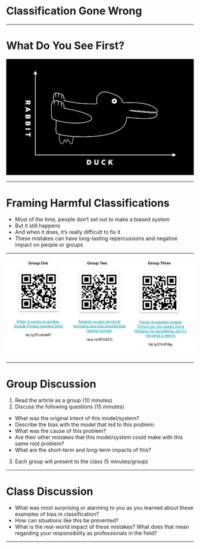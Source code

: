 # Classification Gone Wrong

<!--

*Note to facilitator: This is an activity best used during the Classification lessons in Track 4.*
*It focuses on small group discussions and involves limited setup and facilitation by the instructor.
It would best be taught in about 35 minutes, but it could be stretched to 45 minutes depending on the number of groups and how long you want to allow for discussion.*
-->

---

# What Do You See First?

![](res/classificationgonewrong1.jpeg)

<!--
When you look at this, what do you see first?

Raise your hand if it's a duck you see first. Raise your hand if it's a rabbit you see first.

You've likely seen similar ambiguous images, images where one thing jumps out at you at first, and it takes a little longer to see something else. This phenomenon is likely based on humans and their individual schemas.

But models can make the same kinds of errors, which can lead to some serious issues.

Today we'll discuss three separate scenarios of classifications that did not go as planned and the impact they caused.

Image Details:
* [classificationgonewrong1.jpg](https://opensource.google/docs/copyright/): Copyright Google

-->

---

# Framing Harmful Classifications

* Most of the time, people don’t set out to make a biased system
* But it still happens
* And when it does, it’s really difficult to fix it
* These mistakes can have long-lasting repercussions and negative impact on people or groups

<!--
Most people don’t set out to make a harmful or biased system; they set out to create a model that does one thing, but it ends up having other effects that could be unintended.

This happens frequently. You can search for many, many examples of machine learning projects gone awry, some more serious than others.

When these mistakes occur, they're often very difficult to remedy because they require collecting new data, retraining a model, etc.

If your dataset was biased to begin with, then focusing your data collection on only one type of data to remedy your initial issue may lead to another type of bias.

These mistakes can have a negative and far-reaching impact on people or entire groups.
-->

---

![](res/classificationgonewrong2.png)

<!--
Let's break into groups by counting off 1, 2, and 3.

Group 1, you will read the corresponding article. The same goes for groups 2 and 3.

Image Details:
* [classificationgonewrong2.png](http://www.google.com): Copyright Google
-->

---

# Group Discussion

1. Read the article as a group (10 minutes)
1. Discuss the following questions (15 minutes)
  * What was the original intent of this model/system?
  * Describe the bias with the model that led to this problem.
  * What was the cause of this problem?
  * Are their other mistakes that this model/system could make with this same root problem?
  * What are the short-term and long-term impacts of this?
3. Each group will present to the class (5 minutes/group)

<!--
Each group will read their article and discuss these questions. After reading and your group discussion, each group will present to the class. You may have one member of your group present or several. When planning this 5-minute presentation, please allow one minute for questions.

*Give students a 5-minute warning to begin building a short presentation for the rest of the class.
You can give students easel boards or posters to use as an aid to present or have them just use notes to verbally present.
-->

---

# Class Discussion

* What was most surprising or alarming to you as you learned about these examples of bias in classification?
* How can situations like this be prevented?
* What is the real-world impact of these mistakes? What does that mean regarding your responsibility as professionals in the field?

---

<!--

*Note: If time permits, open up the discussion to the entire class after each group has presented. Encourage more follow-up questions and/or reflections of the questions listed on the slide.
-->
